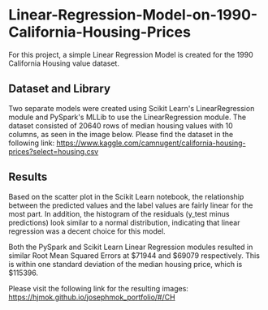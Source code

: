 # Linear-Regression-Model-on-1990-California-Housing-Prices

For this project, a simple Linear Regression Model is created for the 1990 California Housing value dataset. 

## Dataset and Library
Two separate models were created using Scikit Learn's LinearRegression module and PySpark's MLLib to use the LinearRegression module.
The dataset consisted of 20640 rows of median housing values with 10 columns, as seen in the image below.
Please find the dataset in the following link: https://www.kaggle.com/camnugent/california-housing-prices?select=housing.csv

## Results
Based on the scatter plot in the Scikit Learn notebook, the relationship between the predicted values and the label values are fairly linear for the most part. In addition, the histogram of the residuals (y_test minus predictions) look similar to a normal distribution, indicating that linear regression was a decent choice for this model.

Both the PySpark and Scikit Learn Linear Regression modules resulted in similar Root Mean Squared Errors at $71944 and $69079 respectively. This is within one standard deviation of the median housing price, which is $115396.

Please visit the following link for the resulting images: https://hjmok.github.io/josephmok_portfolio/#/CH
